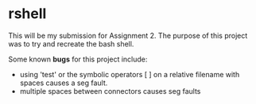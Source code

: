 # rshell

This will be my submission for Assignment 2. The purpose of this project was to try and recreate the bash shell.

Some known __bugs__ for this project include:
* using 'test' or the symbolic operators [ ] on a relative filename with spaces causes a seg fault.
* multiple spaces between connectors causes seg faults

